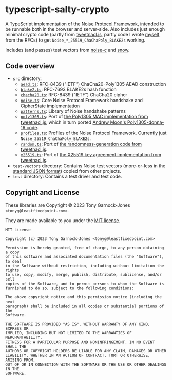 # typescript-salty-crypto

A TypeScript implementation of the [Noise Protocol Framework](https://noiseprotocol.org/),
intended to be runnable both in the browser and server-side. Also includes just enough minimal
crypto code (partly from [tweetnacl.js](https://github.com/dchest/tweetnacl-js), partly code I
wrote [myself](https://leastfixedpoint.com/) from the RFCs) to get
`Noise_*_25519_ChaChaPoly_BLAKE2s` working.

Includes (and passes) test vectors from [noise-c](https://github.com/rweather/noise-c/) and
[snow](https://github.com/mcginty/snow/).

## Code overview

 - `src` directory:
    - [`aead.ts`](src/aead.ts): RFC-8439 ("IETF") ChaCha20-Poly1305 AEAD construction
    - [`blake2.ts`](src/blake2.ts): RFC-7693 BLAKE2s hash function
    - [`chacha20.ts`](src/chacha20.ts): RFC-8439 ("IETF") ChaCha20 cipher
    - [`noise.ts`](src/noise.ts): Core Noise Protocol Framework handshake and CipherState
      implementation
    - [`patterns.ts`](src/patterns.ts): Library of Noise handshake patterns
    - [`poly1305.ts`](src/poly1305.ts): Port of [the Poly1305 MAC implementation from
      tweetnacl.js](https://github.com/dchest/tweetnacl-js/blob/6a9594a35a27f9c723c5f1c107e376d1c65c23b3/nacl-fast.js#L462-L817),
      which in turn ported [Andrew Moon's Poly1305-donna-16
      code](https://github.com/floodyberry/poly1305-donna/blob/e6ad6e091d30d7f4ec2d4f978be1fcfcbce72781/poly1305-donna-16.h).
    - [`profiles.ts`](src/profiles.ts): Profiles of the Noise Protocol Framework. Currently
      just `Noise_25519_ChaChaPoly_BLAKE2s`.
    - [`random.ts`](src/random.ts): Port of [the randomness-generation code from
      tweetnacl.js](https://github.com/dchest/tweetnacl-js/blob/6a9594a35a27f9c723c5f1c107e376d1c65c23b3/nacl-fast.js#L2363-L2389).
    - [`x25519.ts`](src/x25519.ts): Port of [the X25519 key agreement implementation from
      tweetnacl.js](https://github.com/dchest/tweetnacl-js/blob/6a9594a35a27f9c723c5f1c107e376d1c65c23b3/nacl-fast.js#L852-L1379).
 - `test-vectors` directory: Contains Noise test vectors (more-or-less in the [standard JSON
   format](https://github.com/noiseprotocol/noise_wiki/wiki/Test-vectors)) copied from other
   projects.
 - `test` directory: Contains a test driver and test code.

## Copyright and License

These libraries are Copyright © 2023 Tony Garnock-Jones `<tonyg@leastfixedpoint.com>`.

They are made available to you under the [MIT license](https://spdx.org/licenses/MIT.html).

    MIT License

    Copyright (c) 2023 Tony Garnock-Jones <tonyg@leastfixedpoint.com>

    Permission is hereby granted, free of charge, to any person obtaining a copy
    of this software and associated documentation files (the "Software"), to deal
    in the Software without restriction, including without limitation the rights
    to use, copy, modify, merge, publish, distribute, sublicense, and/or sell
    copies of the Software, and to permit persons to whom the Software is
    furnished to do so, subject to the following conditions:

    The above copyright notice and this permission notice (including the next
    paragraph) shall be included in all copies or substantial portions of the
    Software.

    THE SOFTWARE IS PROVIDED "AS IS", WITHOUT WARRANTY OF ANY KIND, EXPRESS OR
    IMPLIED, INCLUDING BUT NOT LIMITED TO THE WARRANTIES OF MERCHANTABILITY,
    FITNESS FOR A PARTICULAR PURPOSE AND NONINFRINGEMENT. IN NO EVENT SHALL THE
    AUTHORS OR COPYRIGHT HOLDERS BE LIABLE FOR ANY CLAIM, DAMAGES OR OTHER
    LIABILITY, WHETHER IN AN ACTION OF CONTRACT, TORT OR OTHERWISE, ARISING FROM,
    OUT OF OR IN CONNECTION WITH THE SOFTWARE OR THE USE OR OTHER DEALINGS IN THE
    SOFTWARE.
